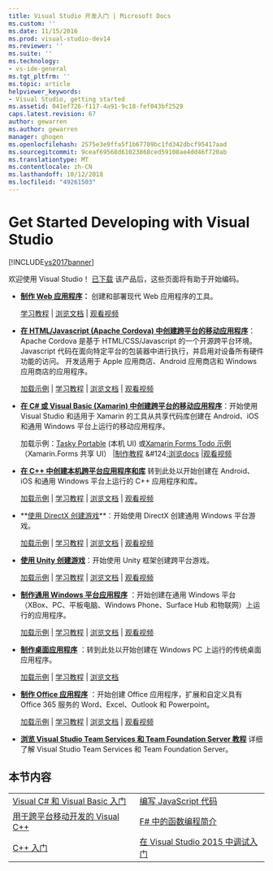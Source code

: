 ```yaml
---
title: Visual Studio 开发入门 | Microsoft Docs
ms.custom: ''
ms.date: 11/15/2016
ms.prod: visual-studio-dev14
ms.reviewer: ''
ms.suite: ''
ms.technology:
- vs-ide-general
ms.tgt_pltfrm: ''
ms.topic: article
helpviewer_keywords:
- Visual Studio, getting started
ms.assetid: 041ef726-f117-4a91-9c18-fef043bf2529
caps.latest.revision: 67
author: gewarren
ms.author: gewarren
manager: ghogen
ms.openlocfilehash: 2575e3e9ffa5f1b67709bc1fd342dbcf95417aad
ms.sourcegitcommit: 9ceaf69568d61023868ced59108ae4dd46f720ab
ms.translationtype: MT
ms.contentlocale: zh-CN
ms.lasthandoff: 10/12/2018
ms.locfileid: "49261503"
---
```

# <a name="get-started-developing-with-visual-studio"></a>Get Started Developing with Visual Studio
[!INCLUDE[vs2017banner](../includes/vs2017banner.md)]

欢迎使用 Visual Studio！ [已下载](http://www.visualstudio.com/community) 该产品后，这些页面将有助于开始编码。  
  
-   **[制作 Web 应用程序](https://www.visualstudio.com/features/modern-web-tooling-vs)：** 创建和部署现代 Web 应用程序的工具。  
  
     [学习教程](https://docs.asp.net/en/latest/tutorials/your-first-aspnet-application.html) |                              [浏览文档](https://docs.asp.net/) |                                  [观看视频](http://www.asp.net/vnext)  
  
-   **[在 HTML/Javascript (Apache Cordova) 中创建跨平台的移动应用程序](http://taco.visualstudio.com/docs/get-started-first-mobile-app/)**：             Apache Cordova 是基于 HTML/CSS/Javascript 的一个开源跨平台环境。  Javascript 代码在面向特定平台的包装器中进行执行，并启用对设备所有硬件功能的访问。 开发适用于 Apple 应用商店、Android 应用商店和 Windows 应用商店的应用程序。  
  
     [加载示例](https://github.com/Microsoft/cordova-samples/tree/master/todo-angularjs) | [学习教程](http://taco.visualstudio.com/docs/get-started-first-mobile-app/) |                              [浏览文档](http://taco.visualstudio.com/docs/get-started-vs-tools-apache-cordova/) |                               [观看视频](https://channel9.msdn.com/Blogs/Seth-Juarez/Getting-Started-with-Apache-Cordova-in-Visual-Studio)  
  
-   **[在 C# 或 Visual Basic (Xamarin) 中创建跨平台的移动应用程序](../cross-platform/visual-studio-and-xamarin.md)**：开始使用 Visual Studio 和适用于 Xamarin 的工具从共享代码库创建在 Android、iOS 和通用 Windows 平台上运行的移动应用程序。  
  
     加载示例：[Tasky Portable](http://developer.xamarin.com/samples/mobile/TaskyPortable/) (本机 UI) 或[Xamarin Forms Todo 示例](https://github.com/xamarin/xamarin-forms-samples/tree/master/Todo)（Xamarin.Forms 共享 UI） &#124;[制作教程](https://msdn.microsoft.com/library/dn879698\(v=vs.140\).aspx) &#124;[浏览docs](https://msdn.microsoft.com/library/mt299001.aspx) &#124;[观看视频](https://channel9.msdn.com/Series/Cross-Platform-Development-with-Xamarin--Visual-Studio/01)  
  
-   **[在 C++ 中创建本机跨平台应用程序和库](https://www.visualstudio.com/explore/cplusplus-mdd-vs.aspx)** 转到此处以开始创建在 Android、iOS 和通用 Windows 平台上运行的 C++ 应用程序和库。  
  
     [加载示例](https://code.msdn.microsoft.com/MoreTeaPots-Android-a9bd8549) | [学习教程](https://msdn.microsoft.com/library/dn707595.aspx) |                              [浏览文档](https://msdn.microsoft.com/library/dn707591.aspx) |                               [观看视频](https://channel9.msdn.com/Series/ConnectOn-Demand/239)  
  
-   **[使用 DirectX 创建游戏](https://msdn.microsoft.com/library/windows/desktop/ee663274\(v=vs.85\).aspx)**：开始使用 DirectX 创建通用 Windows 平台游戏。  
  
     [加载示例](https://msdn.microsoft.com/library/windows/desktop/bb153300\(v=vs.85\).aspx) |                   [学习教程](https://msdn.microsoft.com/library/windows/desktop/bb153264\(v=vs.85\).aspx) |                               [浏览文档](https://msdn.microsoft.com/library/windows/desktop/ee663274\(v=vs.85\).aspx) |                                  [观看视频](https://channel9.msdn.com/Series/Introduction-to-C-and-DirectX-Game-Development/01)  
  
-   **[使用 Unity 创建游戏](../cross-platform/visual-studio-tools-for-unity.md)**：开始使用 Unity 框架创建跨平台游戏。  
  
     [加载示例](http://unity3d.com/learn/resources/downloads) |                    [学习教程](http://unity3d.com/learn/tutorials/projects/roll-ball-tutorial) |                              [浏览文档](https://msdn.microsoft.com/library/dn940019\(v=vs.140\).aspx) |    [观看视频](https://www.youtube.com/playlist?list=PLReL099Y5nRfseAg0k1SJOlpqdcsDs8Em)  
  
-   **[制作通用 Windows 平台应用程序](https://dev.windows.com/windows-apps)** ：开始创建在通用 Windows 平台（XBox、PC、平板电脑、Windows Phone、Surface Hub 和物联网）上运行的应用程序。  
  
     [加载示例](https://github.com/Microsoft/Windows-universal-samples) |                         [学习教程](https://msdn.microsoft.com/library/windows/apps/dn765018.aspx) |                               [浏览文档](https://dev.windows.com) |    [观看视频](https://channel9.msdn.com/Blogs/One-Dev-Minute/Getting-started-with-Windows-10)  
  
-   **[制作桌面应用程序](https://dev.windows.com/desktop)** ：转到此处以开始创建在 Windows PC 上运行的传统桌面应用程序。  
  
     [加载示例](https://github.com/microsoft/windows-classic-samples) |                    [学习教程](https://msdn.microsoft.com/library/dd492171.aspx)  |                              [浏览文档](https://dev.windows.com/desktop)  
  
-   **[制作 Office 应用程序](https://msdn.microsoft.com/library/fp161347.aspx)** ：开始创建 Office 应用程序，扩展和自定义具有 Office 365 服务的 Word、Excel、Outlook 和 Powerpoint。  
  
     [加载示例](https://code.msdn.microsoft.com/office365/) |                      [学习教程](http://dev.office.com/getting-started/office365apis) |                             [浏览文档](https://msdn.microsoft.com/office/aa905340.aspx) |                                  [观看视频](http://dev.office.com/videos)  
  
-   **[浏览 Visual Studio Team Services 和 Team Foundation Server 教程](https://www.visualstudio.com/products/visual-studio-team-services-vs)**  详细了解 Visual Studio Team Services 和 Team Foundation Server。  
  
## <a name="in-this-section"></a>本节内容  
  
|||  
|-|-|  
|[Visual C# 和 Visual Basic 入门](../ide/getting-started-with-visual-csharp-and-visual-basic.md)|[编写 JavaScript 代码](http://msdn.microsoft.com/library/cte3c772\(v=vs.94\).aspx)|  
|[用于跨平台移动开发的 Visual C++](../cross-platform/visual-cpp-for-cross-platform-mobile-development.md)|[F# 中的函数编程简介](http://msdn.microsoft.com/library/vstudio/dd233147.aspx)|  
|[C++ 入门](../ide/getting-started-with-cpp-in-visual-studio.md)|[在 Visual Studio 2015 中调试入门](../ide/getting-started-with-debugging-in-visual-studio-2015.md)|



